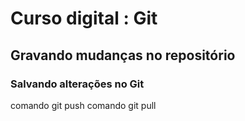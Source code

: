 # Curso digital : Git

## Gravando mudanças no repositório

### Salvando alterações no Git
comando git push
comando git pull

